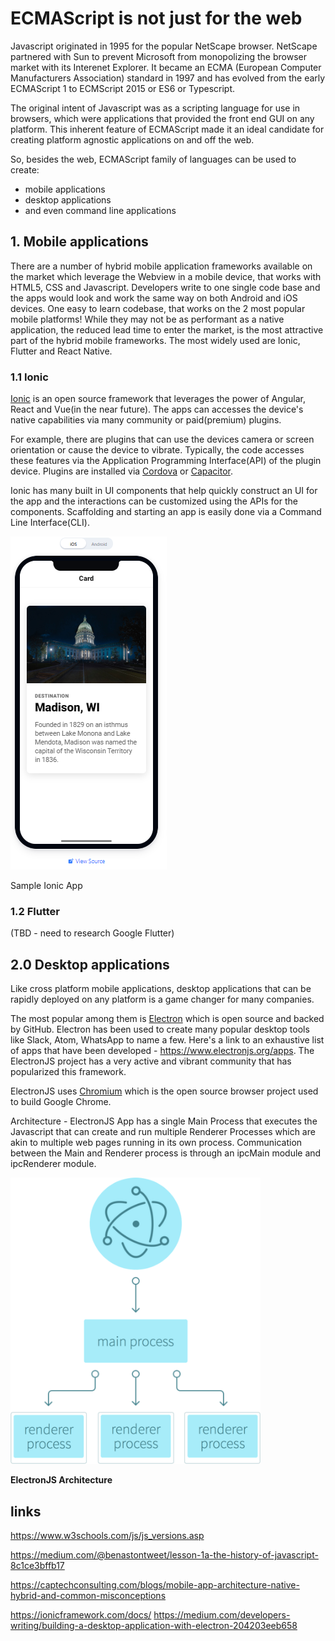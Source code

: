 # ECMAScript is not just for the web

Javascript originated in 1995 for the popular NetScape browser. NetScape partnered with Sun to prevent Microsoft from monopolizing the browser market with its Interenet Explorer. It became an ECMA (European Computer Manufacturers Association) standard in 1997 and has evolved from the early ECMAScript 1 to  ECMScript 2015 or ES6 or Typescript.

The original intent of Javascript was as a scripting language for use in browsers, which were applications that provided the front end GUI on any platform. This inherent feature of ECMAScript made it an ideal candidate for creating platform agnostic applications on and off the web.

So, besides the web, ECMAScript family of languages can be used to create:
- mobile applications
- desktop applications
- and even command line applications

## 1. Mobile applications
There are a number of hybrid mobile application frameworks available on the market which leverage the Webview in a mobile device, that works with HTML5, CSS and Javascript. Developers write to one single code base and the apps would look and work the same way on both Android and iOS devices. One easy to learn codebase, that works on the 2 most popular mobile platforms! While they may not be as performant as a native application, the reduced lead time to enter the market, is the most attractive part of the hybrid mobile frameworks. The most widely used are Ionic, Flutter and React Native.

### 1.1 Ionic
[Ionic](https://ionicframework.com/docs/) is an open source framework that leverages the power of Angular, React and Vue(in the near future).
The apps can accesses the device's native capabilities via many community or paid(premium) plugins.

For example, there are plugins that can use the devices camera or screen orientation or cause the device to vibrate. Typically, the code accesses these features via the Application Programming Interface(API) of the plugin device.
Plugins are installed via [Cordova](https://cordova.apache.org/) or [Capacitor](https://capacitor.ionicframework.com/).

Ionic has many built in UI components that help quickly construct an UI for the app and the interactions can be customized using the APIs for the components. Scaffolding and starting an app is easily done via a Command Line Interface(CLI).

![Image of an Ionic App](./Ionic-Sample.png "Sample Ionic App View")

Sample Ionic App
### 1.2 Flutter
(TBD - need to research Google Flutter)


## 2.0 Desktop applications

Like cross platform mobile applications, desktop applications that can be rapidly deployed on any platform is a game changer for many companies.

The most popular among them is [Electron](https://www.electronjs.org/) which is open source and backed by GitHub. Electron has been used to create many popular desktop tools like Slack, Atom, WhatsApp to name a few. Here's a link to an exhaustive list of apps that have been developed - https://www.electronjs.org/apps. The ElectronJS project has a very active and vibrant community that has popularized this framework.

ElectronJS uses [Chromium](https://www.chromium.org/) which is the open source browser project used to build Google Chrome.

Architecture - ElectronJS App has a single Main Process that executes the Javascript that can create and run multiple Renderer Processes which are akin to multiple web pages running in its own process.  Communication between the Main and Renderer process is through an ipcMain module and ipcRenderer module.

<img src="./Electron-Arch.png" width="400">

**ElectronJS Architecture**

## links
https://www.w3schools.com/js/js_versions.asp

https://medium.com/@benastontweet/lesson-1a-the-history-of-javascript-8c1ce3bffb17

https://captechconsulting.com/blogs/mobile-app-architecture-native-hybrid-and-common-misconceptions

https://ionicframework.com/docs/
https://medium.com/developers-writing/building-a-desktop-application-with-electron-204203eeb658
